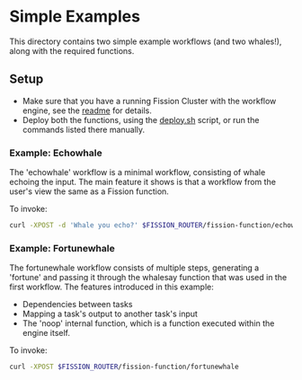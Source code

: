 # Simple Examples
This directory contains two simple example workflows (and two whales!), along with the required functions.

## Setup
- Make sure that you have a running Fission Cluster with the workflow engine, see the [readme](../../README.md) for details.
- Deploy both the functions, using the [deploy.sh](./deploy.sh) script, or run the commands listed there manually.

### Example: Echowhale
The 'echowhale' workflow is a minimal workflow, consisting of whale echoing the input.
The main feature it shows is that a workflow from the user's view the same as a Fission function.

To invoke:
```bash
curl -XPOST -d 'Whale you echo?' $FISSION_ROUTER/fission-function/echowhale
```

### Example: Fortunewhale
The fortunewhale workflow consists of multiple steps, generating a 'fortune' and passing it through the whalesay function that was used in the first workflow.
The features introduced in this example:
- Dependencies between tasks
- Mapping a task's output to another task's input
- The 'noop' internal function, which is a function executed within the engine itself.

To invoke:
```bash
curl -XPOST $FISSION_ROUTER/fission-function/fortunewhale
```
